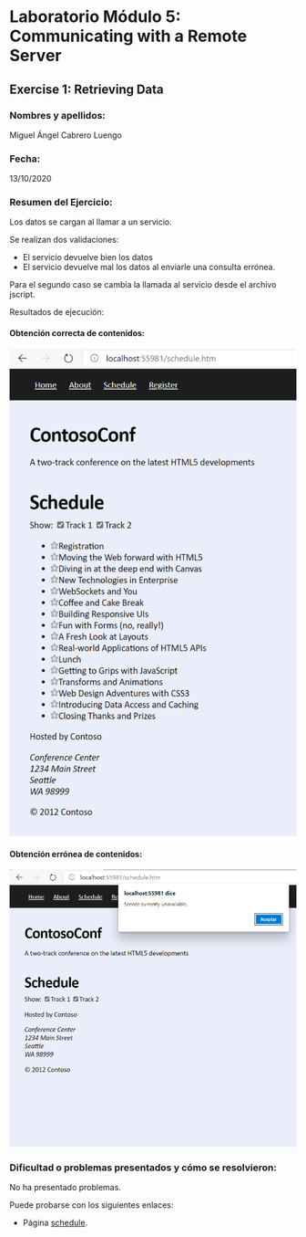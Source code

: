 ﻿# Laboratorio Módulo 5: Communicating with a Remote Server
## Exercise 1: Retrieving Data
### Nombres y apellidos:
Miguel Ángel Cabrero Luengo
### Fecha:
13/10/2020
### Resumen del Ejercicio:

Los datos se cargan al llamar a un servicio. 

Se realizan dos validaciones:

- El servicio devuelve bien los datos 
- El servicio devuelve mal los datos al enviarle una consulta errónea.

Para el segundo caso se cambia la llamada al servicio desde el archivo jscript.

Resultados de ejecución:

#### Obtención correcta de contenidos:
<img src="images/resultados/01.png">

#### Obtención errónea de contenidos:
<img src="images/resultados/02.png">

### Dificultad o problemas presentados y cómo se resolvieron:
No ha presentado problemas.


Puede probarse con los siguientes enlaces:

- Página <a href="schedule.htm" target="_blank">schedule</a>.